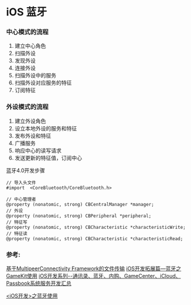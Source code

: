 #  iOS 蓝牙


### 中心模式的流程
1. 建立中心角色
2. 扫描外设
3. 发现外设
4. 连接外设
5. 扫描外设中的服务
6. 扫描外设对应服务的特征
7. 订阅特征

### 外设模式的流程
1. 建立外设角色
2. 设立本地外设的服务和特征
3. 发布外设和特征
4. 广播服务
5. 响应中心的读写请求
6. 发送更新的特征值，订阅中心



蓝牙4.0开发步骤

```
// 导入头文件
#import  <CoreBluetooth/CoreBluetooth.h>

// 中心管理者
@property (nonatomic, strong) CBCentralManager *manager;
// 外设
@property (nonatomic, strong) CBPeripheral *peripheral;
// 特征写
@property (nonatomic, strong) CBCharacteristic *characteristicWrite;
// 特征读
@property (nonatomic, strong) CBCharacteristic *characteristicRead;
```














### 参考:
[基于MultipeerConnectivity Framework的文件传输](https://www.jianshu.com/p/181ed32b9e92)
[iOS开发拓展篇—蓝牙之GameKit使用](https://www.cnblogs.com/zengshuilin/p/5780712.html)
[iOS开发系列--通讯录、蓝牙、内购、GameCenter、iCloud、Passbook系统服务开发汇总](https://www.cnblogs.com/kenshincui/p/4220402.html#bluetooth)

[<iOS开发>之蓝牙使用](https://www.jianshu.com/p/b62081c427a4)

